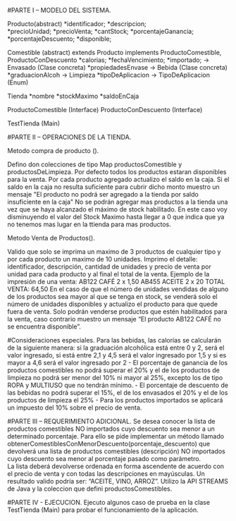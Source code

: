 #PARTE I – MODELO DEL SISTEMA.

Producto(abstract)
	*identificador; 
	*descripcion;  
	*precioUnidad;
	*precioVenta;
	*cantStock;
	*porcentajeGanancia;
	*porcentajeDescuento;
	*disponible;
			
Comestible (abstract) extends Producto implements ProductoComestible, ProductoConDescuento
	*calorias;
	*fechaVencimiento;
	*importado;
			-> Envasado (Clase concreta)
				*propiedadesEnvase
			-> Bebida (Clase concreta)
				*graduacionAlcoh
	-> Limpieza
		*tipoDeAplicacion
	-> TipoDeAplicacion (Enum)
	
Tienda
	*nombre
	*stockMaximo
	*saldoEnCaja
			
ProductoComestible (Interface)
ProductoConDescuento (Interface)

TestTienda (Main)

#PARTE II – OPERACIONES DE LA TIENDA.

Metodo compra de producto ().

Defino don colecciones de tipo Map productosComestible y productosDeLimpieza.
Por defecto todos los productos estaran disponibles para la venta.
Por cada producto agregado actualizo el saldo en la caja. Si el saldo en la caja no resulta suficiente para cubrir dicho monto muestro un mensaje "El producto no podrá ser agregado a la tienda por saldo insuficiente en la caja"
No se podrán agregar mas productos a la tienda una vez que se haya  alcanzado  el  máximo  de  stock  habilitado. En este caso voy disminuyendo el valor del Stock Maximo hasta llegar a 0 que indica que ya no tenemos mas lugar en la ttienda para mas productos.

Metodo Venta de Productos().

Valido que solo se imprima un maximo de 3 productos de cualquier tipo y por cada producto un maximo de 10 unidades.
Imprimo  el  detalle: identificador, descripción, cantidad de unidades y precio de venta por unidad para cada producto y al final el total de la venta.
Ejemplo de la impresión de una venta: 
AB122 CAFÉ 2 x 1,50 
AB455 ACEITE 2 x 20 
TOTAL VENTA: 64,50
En el caso de que el número de unidades vendidas de alguno de los productos sea mayor al que se  tenga en stock, se venderá solo el número de unidades  disponibles y actualizo el producto para que quede fuera de venta.
Solo podrán venderse productos que estén habilitados para la venta, caso contrario muestro un mensaje “El producto AB122 CAFÉ no se encuentra disponible”.

#Consideraciones especiales.
Para las bebidas, las calorías se calcularán de la siguiente manera: si la graduación alcohólica está entre 0 y 2, será el valor ingresado, si está entre 2,1 y 4,5 será el valor ingresado por 1,5 y si es mayor a 4,6 será el valor ingresado por 2 - El  porcentaje  de  ganancia  de  los  productos  comestibles  no  podrá  superar  el  20%  y el  de los productos de limpieza no podrá ser menor del 10% ni mayor al 25%, excepto los de tipo ROPA y MULTIUSO que no tendrán mínimo. - El porcentaje de descuento de las bebidas no podrá superar el 15%, el de los envasados el 20% y el de los productos de limpieza el 25% - Para los productos importados se aplicará un impuesto del 10% sobre el precio de venta.

#PARTE III – REQUERIMIENTO ADICIONAL.
Se  desea  conocer la  lista  de  productos comestibles  NO  importados cuyo  descuento sea menor  a  un determinado porcentaje. Para ello se pide implementar un método llamado obtenerComestiblesConMenorDescuento(porcentaje_descuento) que devolverá  una  lista de productos comestibles (descripción) NO  importados cuyo  descuento  sea  menor  al  porcentaje  pasado  como parámetro.  
La lista deberá devolverse ordenada en forma ascendente de acuerdo con el precio de venta y con todas las descripciones en mayúsculas. Un resultado valido podría ser: “ACEITE, VINO, ARROZ”.
Utilizo la API STREAMS de Java y la coleccion que defini productosComestibles.

#PARTE IV - EJECUCION.
Ejecuto algunos caso de prueba en la clase TestTienda (Main) para probar el funcionamiento de la aplicación.			